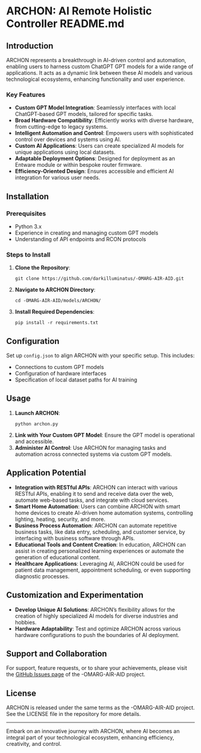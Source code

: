 # ARCHON: AI Remote Holistic Controller README.md

## Introduction

ARCHON represents a breakthrough in AI-driven control and automation, enabling users to harness custom ChatGPT GPT models for a wide range of applications. It acts as a dynamic link between these AI models and various technological ecosystems, enhancing functionality and user experience.

### Key Features

- **Custom GPT Model Integration**: Seamlessly interfaces with local ChatGPT-based GPT models, tailored for specific tasks.
- **Broad Hardware Compatibility**: Efficiently works with diverse hardware, from cutting-edge to legacy systems.
- **Intelligent Automation and Control**: Empowers users with sophisticated control over devices and systems using AI.
- **Custom AI Applications**: Users can create specialized AI models for unique applications using local datasets.
- **Adaptable Deployment Options**: Designed for deployment as an Entware module or within bespoke router firmware.
- **Efficiency-Oriented Design**: Ensures accessible and efficient AI integration for various user needs.

## Installation

### Prerequisites

- Python 3.x
- Experience in creating and managing custom GPT models
- Understanding of API endpoints and RCON protocols

### Steps to Install

1. **Clone the Repository**:
   ```
   git clone https://github.com/darkilluminatus/-OMARG-AIR-AID.git
   ```
2. **Navigate to ARCHON Directory**:
   ```
   cd -OMARG-AIR-AID/models/ARCHON/
   ```
3. **Install Required Dependencies**:
   ```
   pip install -r requirements.txt
   ```

## Configuration

Set up `config.json` to align ARCHON with your specific setup. This includes:

- Connections to custom GPT models
- Configuration of hardware interfaces
- Specification of local dataset paths for AI training

## Usage

1. **Launch ARCHON**:
   ```
   python archon.py
   ```
2. **Link with Your Custom GPT Model**: Ensure the GPT model is operational and accessible.
3. **Administer AI Control**: Use ARCHON for managing tasks and automation across connected systems via custom GPT models.

## Application Potential

- **Integration with RESTful APIs**: ARCHON can interact with various RESTful APIs, enabling it to send and receive data over the web, automate web-based tasks, and integrate with cloud services.
- **Smart Home Automation**: Users can combine ARCHON with smart home devices to create AI-driven home automation systems, controlling lighting, heating, security, and more.
- **Business Process Automation**: ARCHON can automate repetitive business tasks, like data entry, scheduling, and customer service, by interfacing with business software through APIs.
- **Educational Tools and Content Creation**: In education, ARCHON can assist in creating personalized learning experiences or automate the generation of educational content.
- **Healthcare Applications**: Leveraging AI, ARCHON could be used for patient data management, appointment scheduling, or even supporting diagnostic processes.

## Customization and Experimentation

- **Develop Unique AI Solutions**: ARCHON’s flexibility allows for the creation of highly specialized AI models for diverse industries and hobbies.
- **Hardware Adaptability**: Test and optimize ARCHON across various hardware configurations to push the boundaries of AI deployment.

## Support and Collaboration

For support, feature requests, or to share your achievements, please visit the [GitHub Issues page](https://github.com/darkilluminatus/-OMARG-AIR-AID/issues) of the -OMARG-AIR-AID project.

## License

ARCHON is released under the same terms as the -OMARG-AIR-AID project. See the LICENSE file in the repository for more details.

---

Embark on an innovative journey with ARCHON, where AI becomes an integral part of your technological ecosystem, enhancing efficiency, creativity, and control.
